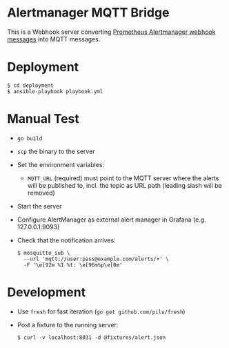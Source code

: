 # Alertmanager MQTT Bridge

This is a Webhook server converting [Prometheus Alertmanager webhook messages]() into MQTT messages.

# Deployment

```command
$ cd deployment
$ ansible-playbook playbook.yml
```

# Manual Test

* `go build`
* `scp` the binary to the server
* Set the environment variables:
  - `MQTT_URL` (required) must point to the MQTT server where the alerts will be published to, incl. the topic as URL path (leading slash will be removed)
* Start the server
* Configure AlertManager as external alert manager in Grafana (e.g. 127.0.0.1:9093)
* Check that the notification arrives:

  ```command
  $ mosquitto_sub \
    --url 'mqtt://user:pass@example.com/alerts/+' \
    -F '\e[92m %I %t: \e[96m%p\e[0m'
  ```

# Development

* Use `fresh` for fast iteration (`go get github.com/pilu/fresh`)
* Post a fixture to the running server:

  ```command
  $ curl -v localhost:8031 -d @fixtures/alert.json
  ```
